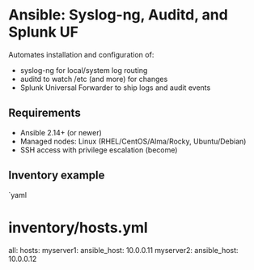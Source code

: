 # Ansible: Syslog-ng, Auditd, and Splunk UF

Automates installation and configuration of:
- syslog-ng for local/system log routing
- auditd to watch /etc (and more) for changes
- Splunk Universal Forwarder to ship logs and audit events

## Requirements
- Ansible 2.14+ (or newer)
- Managed nodes: Linux (RHEL/CentOS/Alma/Rocky, Ubuntu/Debian)
- SSH access with privilege escalation (become)

## Inventory example

`yaml
# inventory/hosts.yml
all:
  hosts:
    myserver1:
      ansible_host: 10.0.0.11
    myserver2:
      ansible_host: 10.0.0.12
